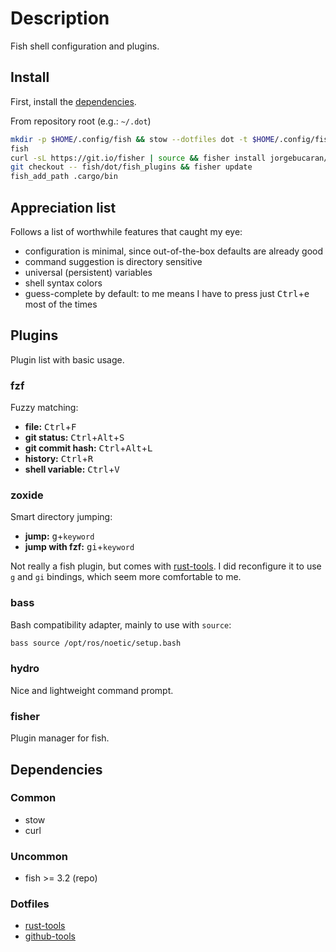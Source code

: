<!-- vim: set colorcolumn=80: -->

# Description

Fish shell configuration and plugins.

## Install

First, install the [dependencies](#dependencies).

From repository root (e.g.: `~/.dot`)

```bash
mkdir -p $HOME/.config/fish && stow --dotfiles dot -t $HOME/.config/fish -d fish/
fish
curl -sL https://git.io/fisher | source && fisher install jorgebucaran/fisher
git checkout -- fish/dot/fish_plugins && fisher update
fish_add_path .cargo/bin
```

## Appreciation list

Follows a list of worthwhile features that caught my eye:

- configuration is minimal, since out-of-the-box defaults are already good
- command suggestion is directory sensitive
- universal (persistent) variables
- shell syntax colors
- guess-complete by default: to me means I have to press just 
    <kbd>Ctrl</kbd>+<kbd>e</kbd> most of the times

## Plugins

Plugin list with basic usage.

### fzf

Fuzzy matching:

- **file:** <kbd>Ctrl</kbd>+<kbd>F</kbd>
- **git status:** <kbd>Ctrl</kbd>+<kbd>Alt</kbd>+<kbd>S</kbd>
- **git commit hash:** <kbd>Ctrl</kbd>+<kbd>Alt</kbd>+<kbd>L</kbd>
- **history:** <kbd>Ctrl</kbd>+<kbd>R</kbd>
- **shell variable:** <kbd>Ctrl</kbd>+<kbd>V</kbd>

### zoxide

Smart directory jumping:

- **jump:** <kbd>g</kbd>+`keyword`
- **jump with fzf:** <kbd>gi</kbd>+`keyword`

Not really a fish plugin, but comes with [rust-tools](rust-tools/INSTALL.md).
I did reconfigure it to use `g` and `gi` bindings, which seem more
comfortable to me.

### bass

Bash compatibility adapter, mainly to use with `source`:

```bash
bass source /opt/ros/noetic/setup.bash
```

### hydro

Nice and lightweight command prompt.

### fisher

Plugin manager for fish.

## Dependencies

### Common

- stow
- curl

### Uncommon

- fish >= 3.2 (repo)

### Dotfiles

- [rust-tools](rust-tools/INSTALL.md)
- [github-tools](github-tools/INSTALL.md)


